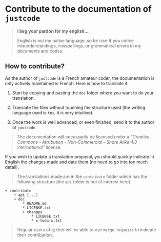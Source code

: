 Contribute to the documentation of `justcode`
=============================================

> **I beg your pardon for my english...**
>
> English is not my native language, so be nice if you notice misunderstandings, misspellings, or grammatical errors in my documents and codes.


How to contribute?
------------------

As the author of `justcode` is a French amateur coder, the documentation is only actively maintained in French. Here is how to translate it.

  1) Start by copying and pasting the `doc` folder where you want to do your translation.

  1) Translate the files without touching the structure used (the writing language used is `tns`, it is very intuitive).

  1) Once the work is well advanced, or even finished, send it to the author of `justcode`.


> The documentation will necessarily be licensed under a *"Creative Commons - Attribution - Non-Commercial - Share Alike 4.0 International"* license.


If you wish to update a translation proposal, you should quickly indicate in English the changes made and date them (no need to go into too much detail).


> The translations made are in the `contribute` folder which has the following structure (the `api` folder is not of interest here).

    + contribute
        + api [...]
        + doc
            * README.md
            * LICENSE.txt
            + changes
                * LICENSE.txt
                * x-todo-x.txt


> Regular users of `github` will be able to use `merge requests` to indicate their contribution.
